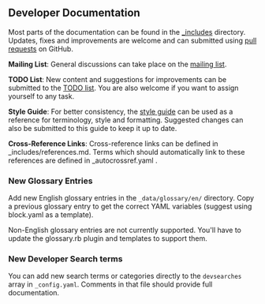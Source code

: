 ## Developer Documentation

Most parts of the documentation can be found in the
[_includes](../_includes)
directory. Updates, fixes and improvements are welcome and can submitted using
[pull requests](working-with-github.md)
on GitHub.

**Mailing List**: General discussions can take place on the
[mailing list](https://groups.google.com/forum/#!forum/bitcoin-documentation).

**TODO List**: New content and suggestions for improvements can be submitted
to the [TODO
list](https://github.com/achow101/btcinformation.org/wiki/Documentation-TODO).
You are also welcome if you want to assign yourself to any task.

**Style Guide**: For better consistency, the [style
guide](https://github.com/achow101/btcinformation.org/wiki/Documentation-Style-Guide)
can be used as a reference for terminology, style and formatting. Suggested
changes can also be submitted to this guide to keep it up to date.

**Cross-Reference Links**: Cross-reference links can be defined in
_includes/references.md. Terms which should automatically link to these
references are defined in _autocrossref.yaml .

### New Glossary Entries

Add new English glossary entries in the `_data/glossary/en/` directory.
Copy a previous glossary entry to get the correct YAML variables
(suggest using block.yaml as a template).

Non-English glossary entries are not currently supported.  You'll have
to update the glossary.rb plugin and templates to support them.

### New Developer Search terms

You can add new search terms or categories directly to the `devsearches`
array in `_config.yaml`.  Comments in that file should provide full
documentation.
